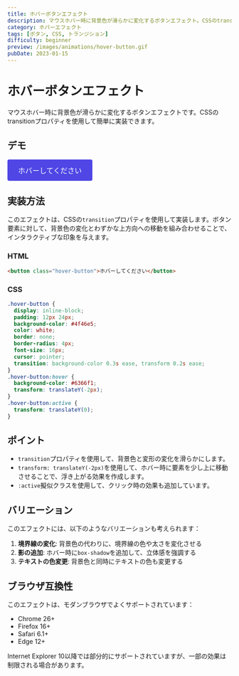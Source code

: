 ```yaml
---
title: ホバーボタンエフェクト
description: マウスホバー時に背景色が滑らかに変化するボタンエフェクト。CSSのtransitionプロパティを使用した実装例。
category: ホバーエフェクト
tags: [ボタン, CSS, トランジション]
difficulty: beginner
preview: /images/animations/hover-button.gif
pubDate: 2023-01-15
---
```


# ホバーボタンエフェクト

マウスホバー時に背景色が滑らかに変化するボタンエフェクトです。CSSのtransitionプロパティを使用して簡単に実装できます。

## デモ

<AnimationDemo title="ホバーボタンエフェクト" description="マウスを乗せると背景色が変化します">
  <button class="hover-button">ホバーしてください</button>
  
  <style>
    .hover-button {
      display: inline-block;
      padding: 12px 24px;
      background-color: #4f46e5;
      color: white;
      border: none;
      border-radius: 4px;
      font-size: 16px;
      cursor: pointer;
      transition: background-color 0.3s ease, transform 0.2s ease;
    }
    
    .hover-button:hover {
      background-color: #6366f1;
      transform: translateY(-2px);
    }
    
    .hover-button:active {
      transform: translateY(0);
    }
  </style>
</AnimationDemo>

## 実装方法

このエフェクトは、CSSの`transition`プロパティを使用して実装します。ボタン要素に対して、背景色の変化とわずかな上方向への移動を組み合わせることで、インタラクティブな印象を与えます。

### HTML

```html
<button class="hover-button">ホバーしてください</button>
```

### CSS

```css
.hover-button {
  display: inline-block;
  padding: 12px 24px;
  background-color: #4f46e5;
  color: white;
  border: none;
  border-radius: 4px;
  font-size: 16px;
  cursor: pointer;
  transition: background-color 0.3s ease, transform 0.2s ease;
}
.hover-button:hover {
  background-color: #6366f1;
  transform: translateY(-2px);
}
.hover-button:active {
  transform: translateY(0);
}
```

## ポイント

- `transition`プロパティを使用して、背景色と変形の変化を滑らかにします。
- `transform: translateY(-2px)`を使用して、ホバー時に要素を少し上に移動させることで、浮き上がる効果を作成します。
- `:active`擬似クラスを使用して、クリック時の効果も追加しています。

## バリエーション

このエフェクトには、以下のようなバリエーションも考えられます：

1. **境界線の変化**: 背景色の代わりに、境界線の色や太さを変化させる
2. **影の追加**: ホバー時に`box-shadow`を追加して、立体感を強調する
3. **テキストの色変更**: 背景色と同時にテキストの色も変更する

## ブラウザ互換性

このエフェクトは、モダンブラウザでよくサポートされています：

- Chrome 26+
- Firefox 16+
- Safari 6.1+
- Edge 12+

Internet Explorer 10以降では部分的にサポートされていますが、一部の効果は制限される場合があります。
